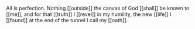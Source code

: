 All is perfection. Nothing [[outside]] the canvas of God [[shall]] be known to [[me]], and for that [[truth]] I [[revel]] in my humility, the new [[life]] I [[found]] at the end of the tunnel I call my [[oath]]. 